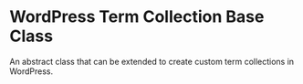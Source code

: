 # WordPress Term Collection Base Class

An abstract class that can be extended to create custom term collections in WordPress.
